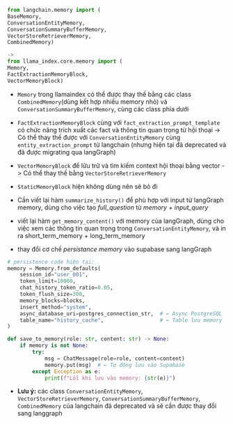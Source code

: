 



```python
from langchain.memory import (
BaseMemory, 
ConversationEntityMemory,
ConversationSummaryBufferMemory, 
VectorStoreRetrieverMemory, 
CombinedMemory)

-> 
from llama_index.core.memory import (
Memory, 
FactExtractionMemoryBlock, 
VectorMemoryBlock)
```


- `Memory` trong llamaindex có thể được thay thế bằng các class `CombinedMemory`(dùng kết hợp nhiều memory nhỏ) và `ConversationSummaryBufferMemory`, cùng các class phía dưới 
- `FactExtractionMemoryBlock` cùng với `fact_extraction_prompt_template` có chức năng trích xuất các fact và thông tin quan trọng từ hội thoại 
	-> Có thể thay thế được với `ConversationEntityMemory` cùng `entity_extraction_prompt` từ langchain (nhưng hiện tại đã deprecated và đã được migrating qua langGraph)

- `VectorMemoryBlock` để lữu trữ và tìm kiếm context hội thoại bằng vector
	-> Có thể thay thế bằng `VectorStoreRetrieverMemory`

- `StaticMemoryBlock` hiện không dùng nên sẽ bỏ đi 

- Cần viết lại hàm `summarize_history()` để phù hợp với input từ langGraph memory, dùng cho việc tạo *full_question* từ *memory + input_query*   
- viết lại hàm `get_memory_content()` với memory của langGraph, dùng cho việc xem các thông tin quan trọng trong `ConversationEntityMemory`, và in ra short_term_memory + long_term_memory

- thay đổi cơ chế *persistance memory* vào supabase sang langGraph
```python
# persistence code hiện tại:
memory = Memory.from_defaults(
    session_id="user_001",
    token_limit=10000,
    chat_history_token_ratio=0.05,
    token_flush_size=300,
    memory_blocks=blocks,
    insert_method="system",
    async_database_uri=postgres_connection_str,  # ← Async PostgreSQL
    table_name="history_cache",                  # ← Table lưu memory
)

def save_to_memory(role: str, content: str) -> None:
    if memory is not None:
        try:
            msg = ChatMessage(role=role, content=content)
            memory.put(msg)  # ← Tự động lưu vào Supabase
        except Exception as e:
            print(f"Lỗi khi lưu vào memory: {str(e)}")

```

- **Lưu ý:** các class `ConversationEntityMemory`, `VectorStoreRetrieverMemory`, `ConversationSummaryBufferMemory`, `CombinedMemory` của langchain đã deprecated và sẽ cần được thay đổi sang langgraph
